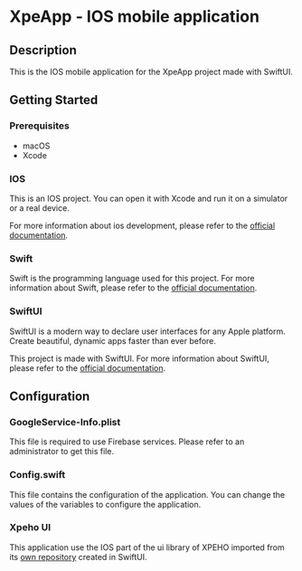 # XpeApp - IOS mobile application

## Description

This is the IOS mobile application for the XpeApp project made with SwiftUI.

## Getting Started

### Prerequisites

- macOS
- Xcode

### IOS

This is an IOS project. You can open it with Xcode and run it on a simulator or a real device.

For more information about ios development, please refer to the [official documentation](https://developer.apple.com/documentation/).

### Swift

Swift is the programming language used for this project. For more information about Swift, please refer to the [official documentation](https://developer.apple.com/documentation/swift).

### SwiftUI

SwiftUI is a modern way to declare user interfaces for any Apple platform. Create beautiful, dynamic apps faster than ever before.

This project is made with SwiftUI. For more information about SwiftUI, please refer to the [official documentation](https://developer.apple.com/documentation/swiftui).

## Configuration

### GoogleService-Info.plist

This file is required to use Firebase services. Please refer to an administrator to get this file.

### Config.swift

This file contains the configuration of the application. You can change the values of the variables to configure the application.

### Xpeho UI

This application use the IOS part of the ui library of XPEHO imported from its [own repository](https://github.com/XPEHO/xpeho_ui_swift) created in SwiftUI.

